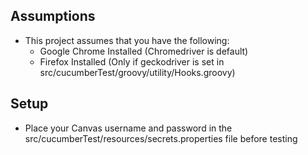 ## Assumptions
- This project assumes that you have the following:
    - Google Chrome Installed (Chromedriver is default)
    - Firefox Installed (Only if geckodriver is set in src/cucumberTest/groovy/utility/Hooks.groovy)

## Setup
- Place your Canvas username and password in the src/cucumberTest/resources/secrets.properties file before testing